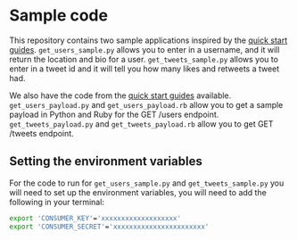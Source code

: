 # Sample code
This repository contains two sample applications inspired by the [quick start guides](https://developer.twitter.com/en/docs/labs/tweets-and-users/quick-starts). `get_users_sample.py` allows you to enter in a username, and it will return the location and bio for a user. `get_tweets_sample.py` allows you to enter in a tweet id and it will tell you how many likes and retweets a tweet had.

We also have the code from the [quick start guides](https://developer.twitter.com/en/docs/labs/tweets-and-users/quick-starts) available. `get_users_payload.py` and `get_users_payload.rb` allow you to get a sample payload in Python and Ruby for the GET /users endpoint. `get_tweets_payload.py` and `get_tweets_payload.rb` allow you to get GET /tweets endpoint.

## Setting the environment variables
For the code to run for `get_users_sample.py` and `get_tweets_sample.py` you will need to set up the environment variables, you will need to add the following in your terminal:

```bash
export 'CONSUMER_KEY'='xxxxxxxxxxxxxxxxxxx'
export 'CONSUMER_SECRET'='xxxxxxxxxxxxxxxxxxxxxxx'
```
